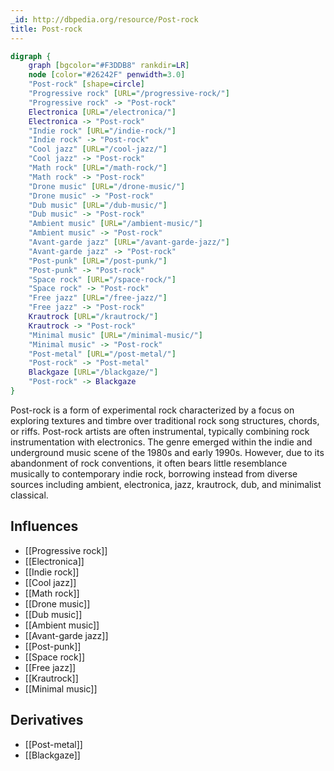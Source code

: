 ```yaml
---
_id: http://dbpedia.org/resource/Post-rock
title: Post-rock
---
```


```dot
digraph {
	graph [bgcolor="#F3DDB8" rankdir=LR]
	node [color="#26242F" penwidth=3.0]
	"Post-rock" [shape=circle]
	"Progressive rock" [URL="/progressive-rock/"]
	"Progressive rock" -> "Post-rock"
	Electronica [URL="/electronica/"]
	Electronica -> "Post-rock"
	"Indie rock" [URL="/indie-rock/"]
	"Indie rock" -> "Post-rock"
	"Cool jazz" [URL="/cool-jazz/"]
	"Cool jazz" -> "Post-rock"
	"Math rock" [URL="/math-rock/"]
	"Math rock" -> "Post-rock"
	"Drone music" [URL="/drone-music/"]
	"Drone music" -> "Post-rock"
	"Dub music" [URL="/dub-music/"]
	"Dub music" -> "Post-rock"
	"Ambient music" [URL="/ambient-music/"]
	"Ambient music" -> "Post-rock"
	"Avant-garde jazz" [URL="/avant-garde-jazz/"]
	"Avant-garde jazz" -> "Post-rock"
	"Post-punk" [URL="/post-punk/"]
	"Post-punk" -> "Post-rock"
	"Space rock" [URL="/space-rock/"]
	"Space rock" -> "Post-rock"
	"Free jazz" [URL="/free-jazz/"]
	"Free jazz" -> "Post-rock"
	Krautrock [URL="/krautrock/"]
	Krautrock -> "Post-rock"
	"Minimal music" [URL="/minimal-music/"]
	"Minimal music" -> "Post-rock"
	"Post-metal" [URL="/post-metal/"]
	"Post-rock" -> "Post-metal"
	Blackgaze [URL="/blackgaze/"]
	"Post-rock" -> Blackgaze
}
```

Post-rock is a form of experimental rock characterized by a focus on exploring textures and timbre over traditional rock song structures, chords, or riffs. Post-rock artists are often instrumental, typically combining rock instrumentation with electronics. The genre emerged within the indie and underground music scene of the 1980s and early 1990s. However, due to its abandonment of rock conventions, it often bears little resemblance musically to contemporary indie rock, borrowing instead from diverse sources including ambient, electronica, jazz, krautrock, dub, and minimalist classical.

## Influences

- [[Progressive rock]]
- [[Electronica]]
- [[Indie rock]]
- [[Cool jazz]]
- [[Math rock]]
- [[Drone music]]
- [[Dub music]]
- [[Ambient music]]
- [[Avant-garde jazz]]
- [[Post-punk]]
- [[Space rock]]
- [[Free jazz]]
- [[Krautrock]]
- [[Minimal music]]

## Derivatives

- [[Post-metal]]
- [[Blackgaze]]

